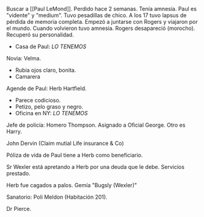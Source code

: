 Buscar a [[Paul LeMond]]. Perdido hace 2 semanas. Tenía amnesia.
Paul es "vidente" y "medium". Tuvo pesadillas de chico. A los 17 tuvo lapsus de pérdida de memoria completa. Empezó a juntarse con Rogers y viajaron por el mundo. Cuando volvieron tuvo amnesia. Rogers desapareció (morocho). Recuperó su personalidad.
- Casa de Paul: *LO TENEMOS*

Novia: Velma.
- Rubia ojos claro, bonita.
- Camarera

Agende de Paul: Herb Hartfield.
- Parece codicioso.
- Petizo, pelo graso y negro.
- Oficina en NY: *LO TENEMOS*

Jefe de policía: Homero Thompson.
Asignado a Oficial George. Otro es Harry.

John Dervin (Claim mutial Life insurance & Co)

Póliza de vida de Paul tiene a Herb como beneficiario.

Sr Wexler está apretando a Herb por una deuda que le debe. Servicios prestado.

Herb fue cagados a palos. Gemía "Bugsly (Wexler)"

Sanatorio: Poli Meldon (Habitación 201).

Dr Pierce.